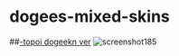 # dogees-mixed-skins

##[-topoi dogeekn ver](https://drive.google.com/file/d/1zGUtSuujRGdyN55FBvk2BIEgLrd5IjMN/view?usp=sharing)
![screenshot185](https://user-images.githubusercontent.com/112997832/188779438-5df57b83-c00e-4094-b5d8-e760b2ea3781.jpg)
